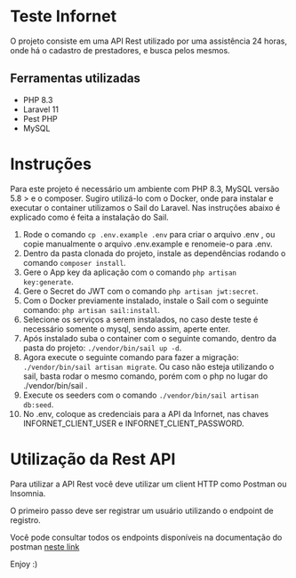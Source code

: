 # Teste Infornet

O projeto consiste em uma API Rest utilizado por uma assistência 24 horas, onde há o cadastro de prestadores, e busca pelos mesmos.

## Ferramentas utilizadas
* PHP 8.3
* Laravel 11
* Pest PHP
* MySQL


# Instruções
Para este projeto é necessário um ambiente com PHP 8.3, MySQL versão 5.8 > e o composer. Sugiro utilizá-lo com o Docker, onde para instalar e executar o container utilizamos o Sail do Laravel. Nas instruções abaixo é explicado como é feita a instalação do Sail.

1.  Rode o comando `cp .env.example .env` para criar o arquivo .env , ou copie manualmente o arquivo .env.example e renomeie-o para .env.
2. Dentro da pasta clonada do projeto, instale as dependências rodando o comando `composer install`.
3. Gere o App key da aplicação com o comando `php artisan key:generate`.
4. Gere o Secret do JWT com o comando `php artisan jwt:secret`.
5. Com o Docker previamente instalado, instale o Sail com o seguinte comando: `php artisan sail:install`.
6. Selecione os serviços a serem instalados, no caso deste teste é necessário somente o mysql, sendo assim, aperte enter.
7. Após instalado suba o container com o seguinte comando, dentro da pasta do projeto: `./vendor/bin/sail up -d`.
8. Agora execute o seguinte comando para fazer a migração: `./vendor/bin/sail artisan migrate`. Ou caso não esteja utilizando o sail, basta rodar o mesmo comando, porém com o php no lugar do ./vendor/bin/sail .
9. Execute os seeders com o comando `./vendor/bin/sail artisan db:seed`.
10. No .env, coloque as credenciais para a API da Infornet, nas chaves INFORNET_CLIENT_USER e INFORNET_CLIENT_PASSWORD.

# Utilização da Rest API
Para utilizar a API Rest você deve utilizar um client HTTP como Postman ou Insomnia.

O primeiro passo deve ser registrar um usuário utilizando o endpoint de registro.

Você pode consultar todos os endpoints disponíveis na documentação do postman [neste link](https://documenter.getpostman.com/view/10694302/2sA3drJufL#6eed4633-e4da-483a-a76b-2f852b638f1d)

Enjoy :)